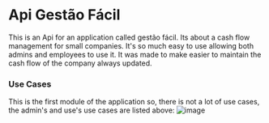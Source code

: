 # Api Gestão Fácil
This is an Api for an application called gestão fácil. Its about a cash flow management for small companies. It's so much easy to use allowing both admins and employees to use it. It was made to make easier to maintain the cash flow of the company always updated.

### Use Cases

This is the first module of the application so, there is not a lot of use cases, the admin's and use's use cases are listed above:
![image](https://github.com/luizreboucas/api-gestao-facil/assets/99728452/a4ba9ac1-546a-4b4b-b3c7-b82d8b6c4fb7)

